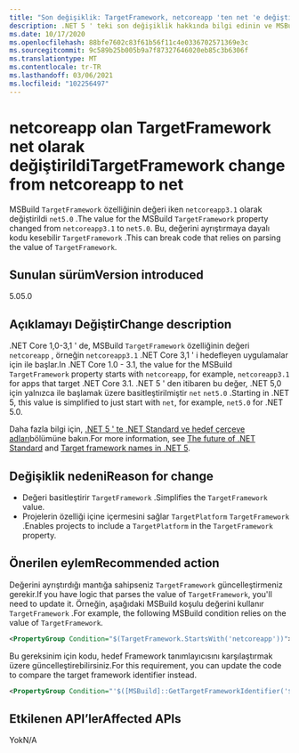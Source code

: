 ```yaml
---
title: "Son değişiklik: TargetFramework, netcoreapp 'ten net 'e değiştirildi"
description: .NET 5 ' teki son değişiklik hakkında bilgi edinin ve MSBuild TargetFramework özelliğinin değeri netcoreapp 3.1'den net 5.0'da değiştirilmiştir.
ms.date: 10/17/2020
ms.openlocfilehash: 88bfe7602c83f61b56f11c4e0336702571369e3c
ms.sourcegitcommit: 9c589b25b005b9a7f87327646020eb85c3b6306f
ms.translationtype: MT
ms.contentlocale: tr-TR
ms.lasthandoff: 03/06/2021
ms.locfileid: "102256497"
---
```

# <a name="targetframework-change-from-netcoreapp-to-net"></a><span data-ttu-id="ff093-103">netcoreapp olan TargetFramework net olarak değiştirildi</span><span class="sxs-lookup"><span data-stu-id="ff093-103">TargetFramework change from netcoreapp to net</span></span>

<span data-ttu-id="ff093-104">MSBuild `TargetFramework` özelliğinin değeri iken `netcoreapp3.1` olarak değiştirildi `net5.0` .</span><span class="sxs-lookup"><span data-stu-id="ff093-104">The value for the MSBuild `TargetFramework` property changed from `netcoreapp3.1` to `net5.0`.</span></span> <span data-ttu-id="ff093-105">Bu, değerini ayrıştırmaya dayalı kodu kesebilir `TargetFramework` .</span><span class="sxs-lookup"><span data-stu-id="ff093-105">This can break code that relies on parsing the value of `TargetFramework`.</span></span>

## <a name="version-introduced"></a><span data-ttu-id="ff093-106">Sunulan sürüm</span><span class="sxs-lookup"><span data-stu-id="ff093-106">Version introduced</span></span>

<span data-ttu-id="ff093-107">5.0</span><span class="sxs-lookup"><span data-stu-id="ff093-107">5.0</span></span>

## <a name="change-description"></a><span data-ttu-id="ff093-108">Açıklamayı Değiştir</span><span class="sxs-lookup"><span data-stu-id="ff093-108">Change description</span></span>

<span data-ttu-id="ff093-109">.NET Core 1,0-3,1 ' de, MSBuild `TargetFramework` özelliğinin değeri `netcoreapp` , örneğin `netcoreapp3.1` .NET Core 3,1 ' i hedefleyen uygulamalar için ile başlar.</span><span class="sxs-lookup"><span data-stu-id="ff093-109">In .NET Core 1.0 - 3.1, the value for the MSBuild `TargetFramework` property starts with `netcoreapp`, for example, `netcoreapp3.1` for apps that target .NET Core 3.1.</span></span> <span data-ttu-id="ff093-110">.NET 5 ' den itibaren bu değer, .NET 5,0 için yalnızca ile başlamak üzere basitleştirilmiştir `net` `net5.0` .</span><span class="sxs-lookup"><span data-stu-id="ff093-110">Starting in .NET 5, this value is simplified to just start with `net`, for example, `net5.0` for .NET 5.0.</span></span>

<span data-ttu-id="ff093-111">Daha fazla bilgi için, [](https://devblogs.microsoft.com/dotnet/the-future-of-net-standard/) [.NET 5 ' te .NET Standard ve hedef çerçeve adları](https://github.com/dotnet/designs/blob/main/accepted/2020/net5/net5.md)bölümüne bakın.</span><span class="sxs-lookup"><span data-stu-id="ff093-111">For more information, see [The future of .NET Standard](https://devblogs.microsoft.com/dotnet/the-future-of-net-standard/) and [Target framework names in .NET 5](https://github.com/dotnet/designs/blob/main/accepted/2020/net5/net5.md).</span></span>

## <a name="reason-for-change"></a><span data-ttu-id="ff093-112">Değişiklik nedeni</span><span class="sxs-lookup"><span data-stu-id="ff093-112">Reason for change</span></span>

- <span data-ttu-id="ff093-113">Değeri basitleştirir `TargetFramework` .</span><span class="sxs-lookup"><span data-stu-id="ff093-113">Simplifies the `TargetFramework` value.</span></span>
- <span data-ttu-id="ff093-114">Projelerin özelliği içine içermesini sağlar `TargetPlatform` `TargetFramework` .</span><span class="sxs-lookup"><span data-stu-id="ff093-114">Enables projects to include a `TargetPlatform` in the `TargetFramework` property.</span></span>

## <a name="recommended-action"></a><span data-ttu-id="ff093-115">Önerilen eylem</span><span class="sxs-lookup"><span data-stu-id="ff093-115">Recommended action</span></span>

<span data-ttu-id="ff093-116">Değerini ayrıştırdığı mantığa sahipseniz `TargetFramework` güncelleştirmeniz gerekir.</span><span class="sxs-lookup"><span data-stu-id="ff093-116">If you have logic that parses the value of `TargetFramework`, you'll need to update it.</span></span> <span data-ttu-id="ff093-117">Örneğin, aşağıdaki MSBuild koşulu değerini kullanır `TargetFramework` .</span><span class="sxs-lookup"><span data-stu-id="ff093-117">For example, the following MSBuild condition relies on the value of `TargetFramework`.</span></span>

```xml
<PropertyGroup Condition="$(TargetFramework.StartsWith('netcoreapp'))">
```

<span data-ttu-id="ff093-118">Bu gereksinim için kodu, hedef Framework tanımlayıcısını karşılaştırmak üzere güncelleştirebilirsiniz.</span><span class="sxs-lookup"><span data-stu-id="ff093-118">For this requirement, you can update the code to compare the target framework identifier instead.</span></span>

```xml
<PropertyGroup Condition="'$([MSBuild]::GetTargetFrameworkIdentifier('$(TargetFramework)'))' == '.NETCoreApp'">
```

## <a name="affected-apis"></a><span data-ttu-id="ff093-119">Etkilenen API’ler</span><span class="sxs-lookup"><span data-stu-id="ff093-119">Affected APIs</span></span>

<span data-ttu-id="ff093-120">Yok</span><span class="sxs-lookup"><span data-stu-id="ff093-120">N/A</span></span>

<!--

### Affected APIs

Not detectable via API analysis.

### Category

MSBuild

-->
